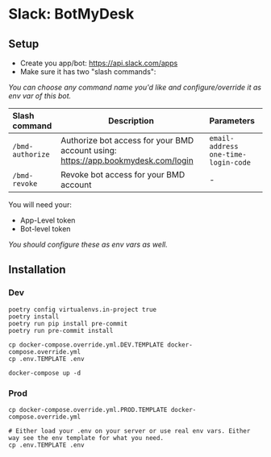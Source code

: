 # Slack: BotMyDesk

## Setup
- Create you app/bot: https://api.slack.com/apps
- Make sure it has two "slash commands":

_You can choose any command name you'd like and configure/override it as env var of this bot._

| Slash command    | Description                                                                       | Parameters                            |
|:-----------------|-----------------------------------------------------------------------------------|:--------------------------------------|
| `/bmd-authorize` | Authorize bot access for your BMD account using: https://app.bookmydesk.com/login | ``email-address one-time-login-code`` |
| `/bmd-revoke`    | Revoke bot access for your BMD account                                            | -                                     |

You will need your:
- App-Level token
- Bot-level token

_You should configure these as env vars as well._


## Installation
### Dev
```shell
poetry config virtualenvs.in-project true
poetry install
poetry run pip install pre-commit
poetry run pre-commit install

cp docker-compose.override.yml.DEV.TEMPLATE docker-compose.override.yml
cp .env.TEMPLATE .env

docker-compose up -d
```


### Prod
```shell
cp docker-compose.override.yml.PROD.TEMPLATE docker-compose.override.yml

# Either load your .env on your server or use real env vars. Either way see the env template for what you need.
cp .env.TEMPLATE .env
```
